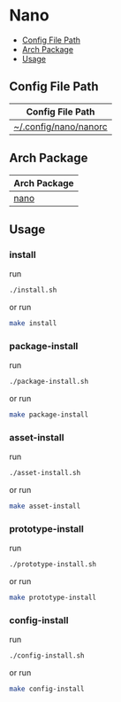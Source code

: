 

# Nano

* [Config File Path](#config-file-path)
* [Arch Package](#arch-package)
* [Usage](#usage)




## Config File Path

| Config File Path |
| ---------------- |
| [~/.config/nano/nanorc](./asset/overlay/etc/skel/.config/nano/nanorc) |




## Arch Package

| Arch Package |
| ------------ |
| [nano](https://archlinux.org/packages/core/x86_64/nano/) |




## Usage


### install

run

``` sh
./install.sh
```

or run

``` sh
make install
```


### package-install

run

``` sh
./package-install.sh
```

or run

``` sh
make package-install
```


### asset-install

run

``` sh
./asset-install.sh
```

or run

``` sh
make asset-install
```


### prototype-install

run

``` sh
./prototype-install.sh
```

or run

``` sh
make prototype-install
```


### config-install

run

``` sh
./config-install.sh
```

or run

``` sh
make config-install
```
